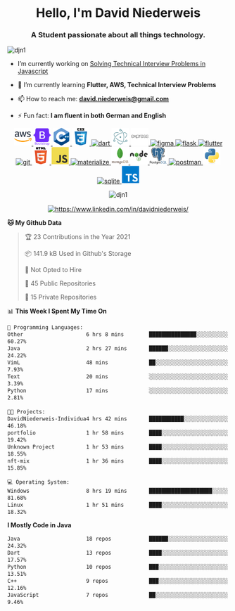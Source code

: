 <h1 align="center">Hello, I'm David Niederweis</h1>
<h3 align="center">A Student passionate about all things technology.</h3>

<p align="left"> <img src="https://komarev.com/ghpvc/?username=djn1" alt="djn1" /> </p>

- I’m currently working on [Solving Technical Interview Problems in Javascript](https://github.com/DJN1/CTCI)

- 🌱 I’m currently learning **Flutter, AWS, Technical Interview Problems**

- 📫 How to reach me: **david.niederweis@gmail.com**

- ⚡ Fun fact: **I am fluent in both German and English**

<p align="center"> 
    <a href="https://aws.amazon.com" target="_blank">  <img src="https://raw.githubusercontent.com/devicons/devicon/master/icons/amazonwebservices/amazonwebservices-original-wordmark.svg" alt="aws" width="40" height="40"/> </a> 
    <a href="https://getbootstrap.com" target="_blank"> <img src="https://raw.githubusercontent.com/devicons/devicon/master/icons/bootstrap/bootstrap-plain-wordmark.svg" alt="bootstrap" width="40" height="40"/> </a>
    <a href="https://www.w3schools.com/cpp/" target="_blank"> <img src="https://raw.githubusercontent.com/devicons/devicon/master/icons/cplusplus/cplusplus-original.svg" alt="cplusplus" width="40" height="40"/> </a> 
    <a href="https://www.w3schools.com/css/" target="_blank"> <img src="https://raw.githubusercontent.com/devicons/devicon/master/icons/css3/css3-original-wordmark.svg" alt="css3" width="40" height="40"/> </a> 
    <a href="https://dart.dev" target="_blank"> <img src="https://www.vectorlogo.zone/logos/dartlang/dartlang-icon.svg" alt="dart" width="40" height="40"/> </a> 
    <a href="https://www.electronjs.org" target="_blank"> <img src="https://raw.githubusercontent.com/devicons/devicon/master/icons/electron/electron-original.svg" alt="electron" width="40" height="40"/> </a> 
    <a href="https://expressjs.com" target="_blank"> <img src="https://raw.githubusercontent.com/devicons/devicon/master/icons/express/express-original-wordmark.svg" alt="express" width="40" height="40"/> </a> 
    <a href="https://www.figma.com/" target="_blank"> <img src="https://www.vectorlogo.zone/logos/figma/figma-icon.svg" alt="figma" width="40" height="40"/> </a> 
    <a href="https://flask.palletsprojects.com/" target="_blank"> <img src="https://www.vectorlogo.zone/logos/pocoo_flask/pocoo_flask-icon.svg" alt="flask" width="40" height="40"/> </a> 
    <a href="https://flutter.dev" target="_blank"> <img src="https://www.vectorlogo.zone/logos/flutterio/flutterio-icon.svg" alt="flutter" width="40" height="40"/> </a> 
    <a href="https://git-scm.com/" target="_blank"> <img src="https://www.vectorlogo.zone/logos/git-scm/git-scm-icon.svg" alt="git" width="40" height="40"/> </a> 
    <a href="https://www.w3.org/html/" target="_blank"> <img src="https://raw.githubusercontent.com/devicons/devicon/master/icons/html5/html5-original-wordmark.svg" alt="html5" width="40" height="40"/> </a> 
    <a href="https://developer.mozilla.org/en-US/docs/Web/JavaScript" target="_blank"> <img src="https://raw.githubusercontent.com/devicons/devicon/master/icons/javascript/javascript-original.svg" alt="javascript" width="40" height="40"/> </a> 
    <a href="https://materializecss.com/" target="_blank"> <img src="https://raw.githubusercontent.com/prplx/svg-logos/5585531d45d294869c4eaab4d7cf2e9c167710a9/svg/materialize.svg" alt="materialize" width="40" height="40"/> </a> 
    <a href="https://www.mongodb.com/" target="_blank"> <img src="https://raw.githubusercontent.com/devicons/devicon/master/icons/mongodb/mongodb-original-wordmark.svg" alt="mongodb" width="40" height="40"/> </a> 
    <a href="https://nodejs.org" target="_blank"> <img src="https://raw.githubusercontent.com/devicons/devicon/master/icons/nodejs/nodejs-original-wordmark.svg" alt="nodejs" width="40" height="40"/> </a> 
    <a href="https://www.postgresql.org" target="_blank"> <img src="https://raw.githubusercontent.com/devicons/devicon/master/icons/postgresql/postgresql-original-wordmark.svg" alt="postgresql" width="40" height="40"/> </a> 
    <a href="https://postman.com" target="_blank"> <img src="https://www.vectorlogo.zone/logos/getpostman/getpostman-icon.svg" alt="postman" width="40" height="40"/> </a> 
    <a href="https://www.python.org" target="_blank"> <img src="https://raw.githubusercontent.com/devicons/devicon/master/icons/python/python-original.svg" alt="python" width="40" height="40"/> </a> 
    <a href="https://www.sqlite.org/" target="_blank"> <img src="https://www.vectorlogo.zone/logos/sqlite/sqlite-icon.svg" alt="sqlite" width="40" height="40"/> </a> 
    <a href="https://www.typescriptlang.org/" target="_blank"> <img src="https://raw.githubusercontent.com/devicons/devicon/master/icons/typescript/typescript-original.svg" alt="typescript" width="40" height="40"/> </a> 
</p>
<p align="center"> <img src="https://github-readme-stats.vercel.app/api?username=djn1&show_icons=true&locale=en" alt="djn1" /> </p>

<p align="center">
<a href="https://linkedin.com/in/https://www.linkedin.com/in/davidniederweis/" target="blank"><img align="center" src="https://cdn.jsdelivr.net/npm/simple-icons@3.0.1/icons/linkedin.svg" alt="https://www.linkedin.com/in/davidniederweis/" height="20" width="20" /></a>
</p>

<!--START_SECTION:waka-->
**🐱 My Github Data** 

> 🏆 23 Contributions in the Year 2021
 > 
> 📦 141.9 kB Used in Github's Storage 
 > 
> 🚫 Not Opted to Hire
 > 
> 📜 45 Public Repositories 
 > 
> 🔑 15 Private Repositories  
 > 
📊 **This Week I Spent My Time On** 

```text
💬 Programming Languages: 
Other                    6 hrs 8 mins        ███████████████░░░░░░░░░░   60.27% 
Java                     2 hrs 27 mins       ██████░░░░░░░░░░░░░░░░░░░   24.22% 
VimL                     48 mins             ██░░░░░░░░░░░░░░░░░░░░░░░   7.93% 
Text                     20 mins             ░░░░░░░░░░░░░░░░░░░░░░░░░   3.39% 
Python                   17 mins             ░░░░░░░░░░░░░░░░░░░░░░░░░   2.81%

🐱‍💻 Projects: 
DavidNiederweis-Individua4 hrs 42 mins       ███████████░░░░░░░░░░░░░░   46.18% 
portfolio                1 hr 58 mins        ████░░░░░░░░░░░░░░░░░░░░░   19.42% 
Unknown Project          1 hr 53 mins        ████░░░░░░░░░░░░░░░░░░░░░   18.55% 
nft-mix                  1 hr 36 mins        ████░░░░░░░░░░░░░░░░░░░░░   15.85%

💻 Operating System: 
Windows                  8 hrs 19 mins       ████████████████████░░░░░   81.68% 
Linux                    1 hr 51 mins        ████░░░░░░░░░░░░░░░░░░░░░   18.32%

```

**I Mostly Code in Java** 

```text
Java                     18 repos            ██████░░░░░░░░░░░░░░░░░░░   24.32% 
Dart                     13 repos            ████░░░░░░░░░░░░░░░░░░░░░   17.57% 
Python                   10 repos            ███░░░░░░░░░░░░░░░░░░░░░░   13.51% 
C++                      9 repos             ███░░░░░░░░░░░░░░░░░░░░░░   12.16% 
JavaScript               7 repos             ██░░░░░░░░░░░░░░░░░░░░░░░   9.46%

```



<!--END_SECTION:waka-->
